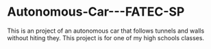 # Autonomous-Car---FATEC-SP
This is an project of an autonomous car that follows tunnels and walls without hiting they. This project is for one of my high schools classes.
